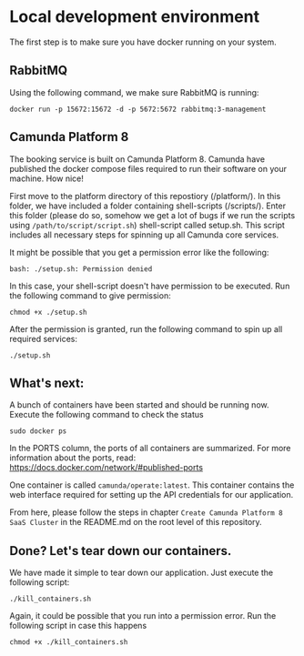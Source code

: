 # Local development environment

The first step is to make sure you have docker running on your system.

## RabbitMQ
Using the following command, we make sure RabbitMQ is running:

```
docker run -p 15672:15672 -d -p 5672:5672 rabbitmq:3-management
```

## Camunda Platform 8
The booking service is built on Camunda Platform 8. Camunda have published the docker compose files required to run their software on your machine. How nice!

First move to the platform directory of this repostiory (/platform/). In this folder, we have included a folder containing shell-scripts (/scripts/). Enter this folder (please do so, somehow we get a lot of bugs if we run the scripts using ```/path/to/script/script.sh```) shell-script called setup.sh. This script includes all necessary steps for spinning up all Camunda core services.

It might be possible that you get a permission error like the following:
```
bash: ./setup.sh: Permission denied
```

In this case, your shell-script doesn't have permission to be executed. Run the following command to give permission:

```
chmod +x ./setup.sh
```

After the permission is granted, run the following command to spin up all required services:
```
./setup.sh
```


## What's next:

A bunch of containers have been started and should be running now. Execute the following command to check the status

```
sudo docker ps
```

In the PORTS column, the ports of all containers are summarized. For more information about the ports, read: https://docs.docker.com/network/#published-ports

One container is called ```camunda/operate:latest```. This container contains the web interface required for setting up the API credentials for our application.

From here, please follow the steps in chapter ```Create Camunda Platform 8 SaaS Cluster``` in the README.md on the root level of this repository.


## Done? Let's tear down our containers.

We have made it simple to tear down our application. Just execute the following script:
```
./kill_containers.sh
```

Again, it could be possible that you run into a permission error. Run the following script in case this happens

```
chmod +x ./kill_containers.sh
```
